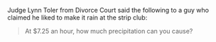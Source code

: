 Judge Lynn Toler from Divorce Court said the following to a guy who claimed he liked to make it rain at the strip club:

> At $7.25 an hour, how much precipitation can you cause?